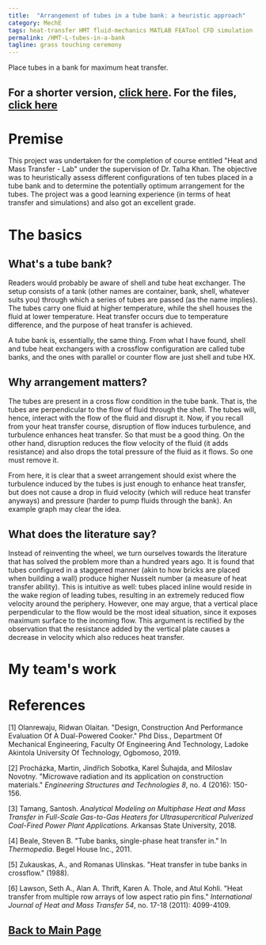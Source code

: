 ```yaml
---
title:  "Arrangement of tubes in a tube bank: a heuristic approach"
category: MechE
tags: heat-transfer HMT fluid-mechanics MATLAB FEATool CFD simulation
permalink: /HMT-L-tubes-in-a-bank
tagline: grass touching ceremony
---
```

Place tubes in a bank for maximum heat transfer.
<!--more-->

## For a shorter version, [click here](https://minerva-007.github.io/tubes-arrange-short). For the files, [click here](https://github.com/Minerva-007/HMT-L-OEL)

# Premise
This project was undertaken for the completion of course entitled "Heat and Mass Transfer - Lab" under the supervision of Dr. Talha Khan. The objective was to heuristically assess different configurations of ten tubes placed in a tube bank and to determine the potentially optimum arrangement for the tubes. The project was a good learning experience (in terms of heat transfer and simulations) and also got an excellent grade.

# The basics
## What's a tube bank?
Readers would probably be aware of shell and tube heat exchanger. The setup consists of a tank (other names are container, bank, shell, whatever suits you) through which a series of tubes are passed (as the name implies). The tubes carry one fluid at higher temperature, while the shell houses the fluid at lower temperature. Heat transfer occurs due to temperature difference, and the purpose of heat transfer is achieved.

A tube bank is, essentially, the same thing. From what I have found, shell and tube heat exchangers with a crossflow configuration are called tube banks, and the ones with parallel or counter flow are just shell and tube HX.

## Why arrangement matters?
The tubes are present in a cross flow condition in the tube bank. That is, the tubes are perpendicular to the flow of fluid through the shell. The tubes will, hence, interact with the flow of the fluid and disrupt it. Now, if you recall from your heat transfer course, disruption of flow induces turbulence, and turbulence enhances heat transfer. So that must be a good thing. On the other hand, disruption reduces the flow velocity of the fluid (it adds resistance) and also drops the total pressure of the fluid as it flows. So one must remove it.

From here, it is clear that a sweet arrangement should exist where the turbulence induced by the tubes is just enough to enhance heat transfer, but does not cause a drop in fluid velocity (which will reduce heat transfer anyways) and pressure (harder to pump fluids through the bank). An example graph may clear the idea.

## What does the literature say?
Instead of reinventing the wheel, we turn ourselves towards the literature that has solved the problem more than a hundred years ago. It is found that tubes configured in a staggered manner (akin to how bricks are placed when building a wall) produce higher Nusselt number (a measure of heat transfer ability). This is intuitive as well: tubes placed inline would reside in the wake region of leading tubes, resulting in an extremely reduced flow velocity around the periphery. However, one may argue, that a vertical place perpendicular to the flow would be the most ideal situation, since it exposes maximum surface to the incoming flow. This argument is rectified by the observation that the resistance added by the vertical plate causes a decrease in velocity which also reduces heat transfer.

# My team's work


# References
[1] Olanrewaju, Ridwan Olaitan. "Design, Construction And Performance Evaluation Of A Dual-Powered Cooker." Phd Diss., Department Of Mechanical Engineering, Faculty Of Engineering And Technology, Ladoke Akintola University Of Technology, Ogbomoso, 2019.

[2] Procházka, Martin, Jindřich Sobotka, Karel Šuhajda, and Miloslav Novotny. "Microwave radiation and its application on construction materials." _Engineering Structures and Technologies 8_, no. 4 (2016): 150-156.

[3] Tamang, Santosh. _Analytical Modeling on Multiphase Heat and Mass Transfer in Full-Scale Gas-to-Gas Heaters for Ultrasupercritical Pulverized Coal-Fired Power Plant Applications._ Arkansas State University, 2018.

[4] Beale, Steven B. "Tube banks, single-phase heat transfer in." In _Thermopedia_. Begel House Inc., 2011.

[5] Zukauskas, A., and Romanas Ulinskas. "Heat transfer in tube banks in crossflow." (1988).

[6] Lawson, Seth A., Alan A. Thrift, Karen A. Thole, and Atul Kohli. "Heat transfer from multiple row arrays of low aspect ratio pin fins." _International Journal of Heat and Mass Transfer 54_, no. 17-18 (2011): 4099-4109.


## [Back to Main Page](https://minerva-007.github.io/)
